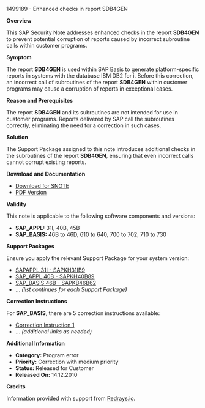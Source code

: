 1499189 - Enhanced checks in report SDB4GEN

**Overview**

This SAP Security Note addresses enhanced checks in the report **SDB4GEN** to prevent potential corruption of reports caused by incorrect subroutine calls within customer programs.

**Symptom**

The report **SDB4GEN** is used within SAP Basis to generate platform-specific reports in systems with the database IBM DB2 for i. Before this correction, an incorrect call of subroutines of the report **SDB4GEN** within customer programs may cause a corruption of reports in exceptional cases.

**Reason and Prerequisites**

The report **SDB4GEN** and its subroutines are not intended for use in customer programs. Reports delivered by SAP call the subroutines correctly, eliminating the need for a correction in such cases.

**Solution**

The Support Package assigned to this note introduces additional checks in the subroutines of the report **SDB4GEN**, ensuring that even incorrect calls cannot corrupt existing reports.

**Download and Documentation**

- [Download for SNOTE](https://notesdownloads.sap.com/note/0040000008874302017)
- [PDF Version](https://userapps.support.sap.com/sap/support/sfm/notes/print/0001499189?language=en-US&token=63453AF413D1E00F2097B120407ABC82)

**Validity**

This note is applicable to the following software components and versions:

- **SAP_APPL:** 31I, 40B, 45B
- **SAP_BASIS:** 46B to 46D, 610 to 640, 700 to 702, 710 to 730

**Support Packages**

Ensure you apply the relevant Support Package for your system version:

- [SAPAPPL 31I - SAPKH31IB9](https://me.sap.com/supportpackage/SAPKH31IB9)
- [SAP_APPL 40B - SAPKH40B89](https://me.sap.com/supportpackage/SAPKH40B89)
- [SAP_BASIS 46B - SAPKB46B62](https://me.sap.com/supportpackage/SAPKB46B62)
- ... *(list continues for each Support Package)*

**Correction Instructions**

For **SAP_BASIS**, there are 5 correction instructions available:

- [Correction Instruction 1](https://me.sap.com/corrins/0001499189/41)
- ... *(additional links as needed)*

**Additional Information**

- **Category:** Program error
- **Priority:** Correction with medium priority
- **Status:** Released for Customer
- **Released On:** 14.12.2010

**Credits**

Information provided with support from [Redrays.io](https://redrays.io).